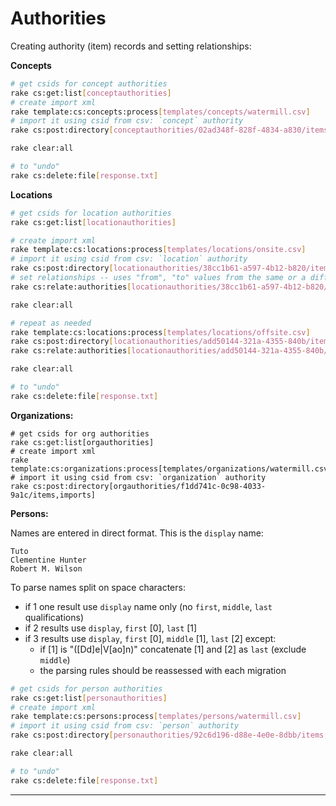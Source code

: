 Authorities
===========

Creating authority (item) records and setting relationships:

**Concepts**

```bash
# get csids for concept authorities
rake cs:get:list[conceptauthorities]
# create import xml
rake template:cs:concepts:process[templates/concepts/watermill.csv]
# import it using csid from csv: `concept` authority
rake cs:post:directory[conceptauthorities/02ad348f-828f-4834-a830/items,imports]

rake clear:all

# to "undo"
rake cs:delete:file[response.txt]
```

**Locations**

```bash
# get csids for location authorities
rake cs:get:list[locationauthorities]

# create import xml
rake template:cs:locations:process[templates/locations/onsite.csv]
# import it using csid from csv: `location` authority
rake cs:post:directory[locationauthorities/38cc1b61-a597-4b12-b820/items,imports]
# set relationships -- uses "from", "to" values from the same or a different file
rake cs:relate:authorities[locationauthorities/38cc1b61-a597-4b12-b820/items,locations,templates/locations/onsite.csv]

rake clear:all

# repeat as needed
rake template:cs:locations:process[templates/locations/offsite.csv]
rake cs:post:directory[locationauthorities/add50144-321a-4355-840b/items,imports] # `offsite_sla` authority
rake cs:relate:authorities[locationauthorities/add50144-321a-4355-840b/items,locations,templates/locations/offsite.csv]

rake clear:all

# to "undo"
rake cs:delete:file[response.txt]
```

**Organizations:**

```
# get csids for org authorities
rake cs:get:list[orgauthorities]
# create import xml
rake template:cs:organizations:process[templates/organizations/watermill.csv]
# import it using csid from csv: `organization` authority
rake cs:post:directory[orgauthorities/f1dd741c-0c98-4033-9a1c/items,imports]
```

**Persons:**

Names are entered in direct format. This is the `display` name:

```
Tuto
Clementine Hunter
Robert M. Wilson
```

To parse names split on space characters:

- if 1 one result use `display` name only (no `first`, `middle`, `last` qualifications)
- if 2 results use `display`, `first` [0], `last` [1]
- if 3 results use `display`, `first` [0], `middle` [1], `last` [2] except:
  - if [1] is "([Dd]e|V[ao]n)" concatenate [1] and [2] as `last` (exclude `middle`)
  - the parsing rules should be reassessed with each migration

```bash
# get csids for person authorities
rake cs:get:list[personauthorities]
# create import xml
rake template:cs:persons:process[templates/persons/watermill.csv]
# import it using csid from csv: `person` authority
rake cs:post:directory[personauthorities/92c6d196-d88e-4e0e-8dbb/items,imports]

rake clear:all

# to "undo"
rake cs:delete:file[response.txt]
```

---
